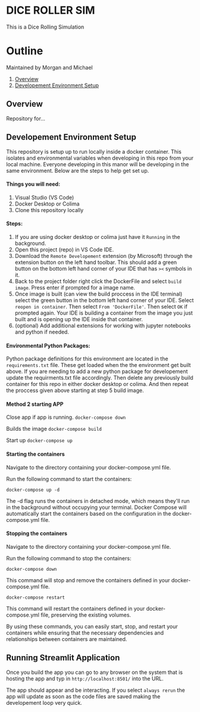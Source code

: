 # DICE ROLLER SIM
This is a Dice Rolling Simulation

# Outline
Maintained by Morgan and Michael

1. [Overview](#overview)
1. [Developement Environment Setup](#developement_environment_setup)

## Overview
Repository for...


## Developement Environment Setup
This repository is setup up to run locally inside a docker container. This isolates and environmental variables when developing in this repo from your local machine. Everyone developing in this manor will be developing in the same environment. Below are the steps to help get set up.


#### Things you will need:
1. Visual Studio (VS Code)
2. Docker Desktop or Colima
3. Clone this repository locally


#### Steps:
1. If you are using docker desktop or colima just have it `Running` in the background.
2. Open this project (repo) in VS Code IDE.
3. Download the `Remote Developement` extension (by Microsoft) through the extension button on the left hand toolbar. This should add a green button on the bottom left hand corner of your IDE that has `><` symbols in it.
4. Back to the project folder right click the DockerFile and select `build image`. Press enter if prompted for a image name.
5. Once image is built (can view the build proccess in the IDE terminal) select the green button in the bottom left hand corner of your IDE. Select `reopen in container`. Then select `From 'DockerFile'`. Then select `OK` if prompted again. Your IDE is building a container from the image you just built and is opening up the IDE inside that container.
6. (optional) Add additional extensions for working with jupyter notebooks and python if needed.


#### Environmental Python Packages:

Python package definitions for this environment are located in the `requirements.txt` file. These get loaded when the the environment get built above. If you are needing to add a new python package for developement update the requirments.txt file accordingly. Then delete any previously build container for this repo in either docker desktop or colima. And then repeat the proccess given above starting at step 5 build image.


#### Method 2 starting APP
Close app if app is running.
`docker-compose down`

Builds the image
`docker-compose build`

Start up
`docker-compose up`


#### Starting the containers
Navigate to the directory containing your docker-compose.yml file.

Run the following command to start the containers:

`docker-compose up -d`

The -d flag runs the containers in detached mode, which means they'll run in the background without occupying your terminal. Docker Compose will automatically start the containers based on the configuration in the docker-compose.yml file.


#### Stopping the containers
Navigate to the directory containing your docker-compose.yml file.

Run the following command to stop the containers:

`docker-compose down`

This command will stop and remove the containers defined in your docker-compose.yml file.


`docker-compose restart`

This command will restart the containers defined in your docker-compose.yml file, preserving the existing volumes.

By using these commands, you can easily start, stop, and restart your containers while ensuring that the necessary dependencies and relationships between containers are maintained.


## Running Streamlit Application

Once you build the app you can go to any browser on the system that is hosting the app and typ in `http://localhost:8501/` into the URL.

The app should appear and be interacting. If you select `always rerun` the app will update as soon as the code files are saved making the developement loop very quick.
